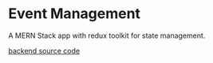 # Event Management

A MERN Stack app with redux toolkit for state management.

[backend source code](https://replit.com/@WadadParker/Event-Management)
